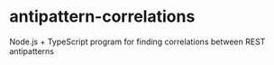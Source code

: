 # antipattern-correlations
Node.js + TypeScript program for finding correlations between REST antipatterns

